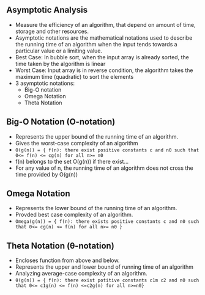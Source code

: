 ## Asymptotic Analysis
- Measure the efficiency of an algorithm, that depend on amount of time, storage and other resources.
- Asymptotic notations are the mathematical notations used to describe the running time of an algorithm when the input tends towards a particular value or a limiting value.
- Best Case: In bubble sort, when the input array is already sorted, the time taken by the algorithm is linear
- Worst Case: Input array is in reverse condition, the algorithm takes the maximum time (quadratic) to sort the elements
- 3 asymptotic notations:
  - Big-O notation
  - Omega Notation
  - Theta Notation

## Big-O Notation (O-notation)
- Represents the upper bound of the running time of an algorithm.
- Gives the worst-case complexity of an algorithm
- `O(g(n)) = { f(n): there exist positive constants c and n0 such that 0<= f(n) <= cg(n) for all n>= n0`
- f(n) belongs to the set O(g(n)) if there exist...
- For any value of n, the running time of an algorithm does not cross the time provided by O(g(n)) 

## Omega Notation 
- Represents the lower bound of the running time of an algorithm.
- Provded best case complexity of an algorithm.
- `Omega(g(n)) = { f(n): there exists positive constants c and n0 such that 0<= cg(n) <= f(n) for all n>= n0 }`

## Theta Notation (θ-notation)
- Encloses function from above and below.
- Represents the upper and lower bound of running time of an algorithm
- Analyzing average-case complexity of an algorithm.
- `θ(g(n)) = { f(n): there exist potitive constants c1m c2 and n0 such that 0<= c1g(n) <= f(n) <=c2g(n) for all n>=n0}`

